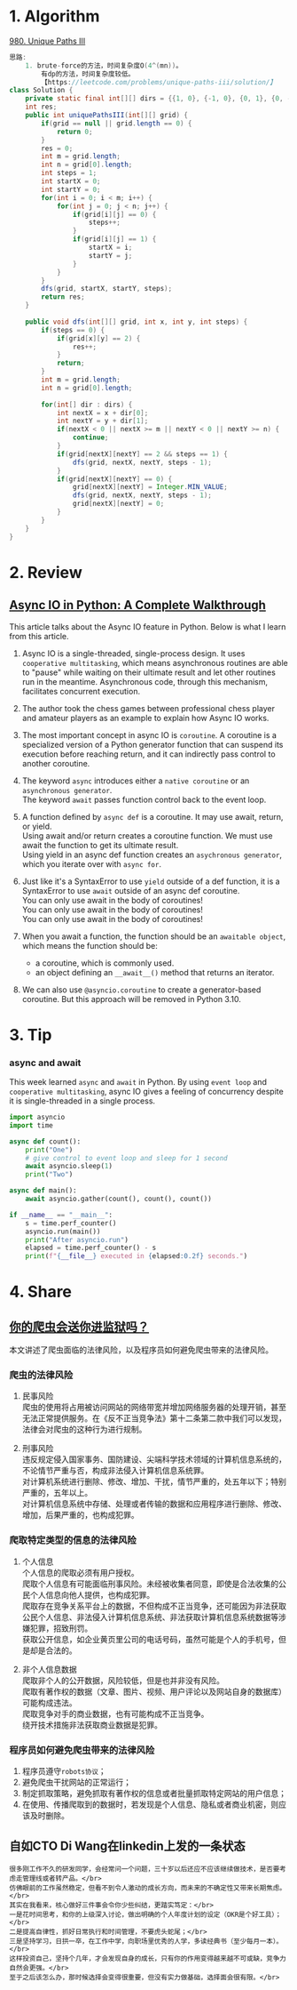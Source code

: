 # 1. Algorithm
[980. Unique Paths III](https://leetcode.com/problems/unique-paths-iii/description/)
```Java
思路:
    1. brute-force的方法，时间复杂度O(4^(mn))。
        有dp的方法，时间复杂度较低。
        【https://leetcode.com/problems/unique-paths-iii/solution/】
class Solution {
    private static final int[][] dirs = {{1, 0}, {-1, 0}, {0, 1}, {0, -1}};
    int res;
    public int uniquePathsIII(int[][] grid) {
        if(grid == null || grid.length == 0) {
            return 0;
        }
        res = 0;
        int m = grid.length;
        int n = grid[0].length;
        int steps = 1;
        int startX = 0;
        int startY = 0;
        for(int i = 0; i < m; i++) {
            for(int j = 0; j < n; j++) {
                if(grid[i][j] == 0) {
                    steps++;
                }
                if(grid[i][j] == 1) {
                    startX = i;
                    startY = j;
                }
            }
        }
        dfs(grid, startX, startY, steps);
        return res;
    }
    
    public void dfs(int[][] grid, int x, int y, int steps) {
        if(steps == 0) {
            if(grid[x][y] == 2) {
                res++;
            }
            return;
        }
        int m = grid.length;
        int n = grid[0].length;
        
        for(int[] dir : dirs) {
            int nextX = x + dir[0];
            int nextY = y + dir[1];
            if(nextX < 0 || nextX >= m || nextY < 0 || nextY >= n) {
                continue;
            }
            if(grid[nextX][nextY] == 2 && steps == 1) {
                dfs(grid, nextX, nextY, steps - 1);
            }
            if(grid[nextX][nextY] == 0) {
                grid[nextX][nextY] = Integer.MIN_VALUE;
                dfs(grid, nextX, nextY, steps - 1);
                grid[nextX][nextY] = 0;
            }
        }
    }
}

```

# 2. Review
## [Async IO in Python: A Complete Walkthrough](https://realpython.com/async-io-python/#the-rules-of-async-io)
This article talks about the Async IO feature in Python. Below is what I learn from this article.

1. Async IO is a single-threaded, single-process design. It uses `cooperative multitasking`, which means asynchronous routines are able to "pause" while waiting on their ultimate result and let other routines run in the meantime. Asynchronous code, through this mechanism, facilitates concurrent execution.

2. The author took the chess games between professional chess player and amateur players as an example to explain how Async IO works.
  <!--The author cited the example of chess games between professional chess player and amateur players to how Async IO works.-->
  
3. The most important concept in async IO is `coroutine`. A coroutine is a specialized version of a Python generator function that can suspend its execution before reaching return, and it can indirectly pass control to another coroutine.

4. The keyword `async` introduces either a `native coroutine` or an `asynchronous generator`.</br>
  The keyword `await` passes function control back to the event loop.
  
5. A function defined by `async def` is a coroutine. It may use await, return, or yield. </br>
  Using await and/or return creates a coroutine function. We must use await the function to get its ultimate result.</br>
  Using yield in an async def function creates an `asychronous generator`, which you iterate over with `async for`.
  
6. Just like it's a SyntaxError to use `yield` outside of a def function, it is a SyntaxError to use `await` outside of an async def coroutine. </br>
  You can only use await in the body of coroutines! </br>
  You can only use await in the body of coroutines! </br>
  You can only use await in the body of coroutines! </br>

7. When you await a function, the function should be an `awaitable object`, which means the function should be:</br>
    - a coroutine, which is commonly used.
    - an object defining an `__await__()` method that returns an iterator.

8. We can also use `@asyncio.coroutine` to create a generator-based coroutine. But this approach will be removed in Python 3.10.
  
# 3. Tip
### async and await
This week learned `async` and `await` in Python. By using `event loop` and `cooperative multitasking`, async IO gives a feeling of concurrency despite it is single-threaded in a single process.
```Python
import asyncio
import time

async def count():
    print("One")
    # give control to event loop and sleep for 1 second
    await asyncio.sleep(1)
    print("Two")

async def main():
    await asyncio.gather(count(), count(), count())

if __name__ == "__main__":
    s = time.perf_counter()
    asyncio.run(main())
    print("After asyncio.run")
    elapsed = time.perf_counter() - s
    print(f"{__file__} executed in {elapsed:0.2f} seconds.")
```


# 4. Share
## [你的爬虫会送你进监狱吗？](https://mp.weixin.qq.com/s/gychRdKlcm4rtxS_sm2QoQ)</br>
本文讲述了爬虫面临的法律风险，以及程序员如何避免爬虫带来的法律风险。</br>
### 爬虫的法律风险
1. 民事风险 </br>
  爬虫的使用将占用被访问网站的网络带宽并增加网络服务器的处理开销，甚至无法正常提供服务。在《反不正当竞争法》第十二条第二款中我们可以发现，法律会对爬虫的这种行为进行规制。</br>
  
2. 刑事风险 </br>
  违反规定侵入国家事务、国防建设、尖端科学技术领域的计算机信息系统的，不论情节严重与否，构成非法侵入计算机信息系统罪。</br>
  对计算机系统进行删除、修改、增加、干扰，情节严重的，处五年以下；特别严重的，五年以上。</br>
  对计算机信息系统中存储、处理或者传输的数据和应用程序进行删除、修改、增加，后果严重的，也构成犯罪。</br>
### 爬取特定类型的信息的法律风险
1. 个人信息</br>
  个人信息的爬取必须有用户授权。</br>
  爬取个人信息有可能面临刑事风险。未经被收集者同意，即使是合法收集的公民个人信息向他人提供，也构成犯罪。</br>
  爬取存在竞争关系平台上的数据，不但构成不正当竞争，还可能因为非法获取公民个人信息、非法侵入计算机信息系统、非法获取计算机信息系统数据等涉嫌犯罪，招致刑罚。</br>
  获取公开信息，如企业黄页里公司的电话号码，虽然可能是个人的手机号，但是却是合法的。</br>
  
2. 非个人信息数据</br>
  爬取非个人的公开数据，风险较低，但是也并非没有风险。</br>
  爬取有著作权的数据（文章、图片、视频、用户评论以及网站自身的数据库）可能构成违法。</br>
  爬取竞争对手的商业数据，也有可能构成不正当竞争。</br>
  绕开技术措施非法获取商业数据是犯罪。</br>
  
### 程序员如何避免爬虫带来的法律风险
1. 程序员遵守`robots协议`；
2. 避免爬虫干扰网站的正常运行；
3. 制定抓取策略，避免抓取有著作权的信息或者批量抓取特定网站的用户信息；
4. 在使用、传播爬取到的数据时，若发现是个人信息、隐私或者商业机密，则应该及时删除。


## 自如CTO Di Wang在linkedin上发的一条状态
```
很多刚工作不久的研发同学，会经常问一个问题，三十岁以后还应不应该继续做技术，是否要考虑走管理线或者转产品。</br>
仿佛眼前的工作虽然稳定，但看不到令人激动的成长方向，而未来的不确定性又带来长期焦虑。</br>
其实在我看来，核心做好三件事会令你少些纠结，更踏实笃定：</br>
一是花时间思考，和你的上级深入讨论，做出明确的个人年度计划的设定（OKR是个好工具）；</br>
二是提高自律性，抓好日常执行和时间管理，不要虎头蛇尾；</br>
三是坚持学习，日拱一卒，在工作中学，向职场里优秀的人学，多读经典书（至少每月一本）。</br>
这样投资自己，坚持个几年，才会发现自身的成长，只有你的作用变得越来越不可或缺，竞争力自然会更强。</br>
至于之后该怎么办，那时候选择会变得很重要，但没有实力做基础，选择面会很有限。</br>
```

  
  


  
  
  
